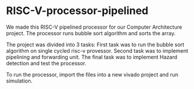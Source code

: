 # RISC-V-processor-pipelined
We made this RISC-V pipelined processor for our Computer Architecture project. The processor runs bubble sort algorithm and sorts the array.

The project was divided into 3 tasks:
  First task was to run the bubble sort algorithm on single cycled risc-v provessor.
  Second task was to implement pipelining and forwarding unit.
  The final task was to implement Hazard detection and test the processor.

To run the processor, import the files into a new vivado project and run simulation.
